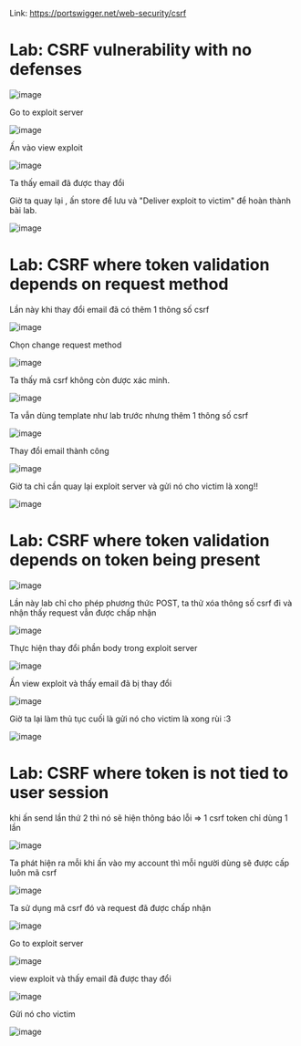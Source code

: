 Link: https://portswigger.net/web-security/csrf

# Lab: CSRF vulnerability with no defenses
![image](https://github.com/nguyenngocdung18/portswigger/assets/134156226/5492615f-ff53-4892-a105-3e6eeaba8a55)

Go to exploit server

![image](https://github.com/nguyenngocdung18/portswigger/assets/134156226/abb4e6eb-1e28-40e4-a35e-b5572736545e)

Ấn vào view exploit 

![image](https://github.com/nguyenngocdung18/portswigger/assets/134156226/2c3dfab3-fd32-4c13-b06b-72ab54eaf1fc)

Ta thấy email đã được thay đổi

Giờ ta quay lại , ấn store để lưu và "Deliver exploit to victim" để hoàn thành bài lab.

![image](https://github.com/nguyenngocdung18/portswigger/assets/134156226/caa1d239-fab1-4888-b8e6-f2aec53728f0)

# Lab: CSRF where token validation depends on request method
Lần này khi thay đổi email đã có thêm 1 thông số csrf

![image](https://github.com/nguyenngocdung18/portswigger/assets/134156226/7673df97-d5f7-4563-9da3-9f88c1c9fd65)

Chọn change request method

![image](https://github.com/nguyenngocdung18/portswigger/assets/134156226/8591249e-05af-4c88-a0f9-15af7cd00d2d)

Ta thấy mã csrf không còn được xác minh.

![image](https://github.com/nguyenngocdung18/portswigger/assets/134156226/5b90ee1f-90f6-4f75-93d2-f90c616564f7)

Ta vẫn dùng template như lab trước nhưng thêm 1 thông số csrf 

![image](https://github.com/nguyenngocdung18/portswigger/assets/134156226/a2daaa78-3887-4207-ab83-f7dd0fd0d991)

Thay đổi email thành công

![image](https://github.com/nguyenngocdung18/portswigger/assets/134156226/b4741a39-a7a9-4246-a83e-4df7e57b2efd)

Giờ ta chỉ cần quay lại exploit server và gửi nó cho victim là xong!!

![image](https://github.com/nguyenngocdung18/portswigger/assets/134156226/4597703d-1c89-40a3-acc3-d4519620c6ef)

# Lab: CSRF where token validation depends on token being present

![image](https://github.com/nguyenngocdung18/portswigger/assets/134156226/28b36df2-0155-4d1f-938d-06fca81403d6)

Lần này lab chỉ cho phép phương thức POST, ta thử xóa thông số csrf đi  và nhận thấy request vẫn được chấp  nhận

![image](https://github.com/nguyenngocdung18/portswigger/assets/134156226/a638a597-db8a-470b-bb72-3785c0faacc3)

Thực hiện thay đổi phần body trong exploit server

![image](https://github.com/nguyenngocdung18/portswigger/assets/134156226/4eb3409f-7210-4c93-b534-779cd5b9ddee)

Ấn view exploit và thấy email đã bị thay đổi

![image](https://github.com/nguyenngocdung18/portswigger/assets/134156226/6fd2264a-af5f-4488-9644-de238540df03)

Giờ ta lại làm thủ tục cuối là gửi nó cho victim là xong rùi :3 

![image](https://github.com/nguyenngocdung18/portswigger/assets/134156226/92da9710-eb84-45e2-acdc-82c78abab8af)

# Lab: CSRF where token is not tied to user session
khi ấn send lần thứ 2 thì nó sẽ hiện thông báo lỗi => 1 csrf token chỉ dùng 1 lần

![image](https://github.com/nguyenngocdung18/portswigger/assets/134156226/27b15119-4bed-4b7b-935f-2a6041582a83)

Ta phát hiện ra mỗi khi ấn vào my account thì mỗi người dùng sẽ được cấp luôn mã csrf

![image](https://github.com/nguyenngocdung18/portswigger/assets/134156226/79aa3a3c-444c-4999-93b2-fe9154b22f27)

Ta sử dụng mã csrf đó và request đã được chấp nhận

![image](https://github.com/nguyenngocdung18/portswigger/assets/134156226/316f9161-66bf-45eb-8729-80d61906a8c2)

Go to exploit server

![image](https://github.com/nguyenngocdung18/portswigger/assets/134156226/7bdc41f3-2860-4edc-85b5-82d6cf22cc95)

view exploit và thấy email đã được thay đổi

![image](https://github.com/nguyenngocdung18/portswigger/assets/134156226/4c3dba5c-64a3-4549-ad06-ffe136073b90)

Gửi nó cho victim

![image](https://github.com/nguyenngocdung18/portswigger/assets/134156226/195c870f-8116-4374-a8a1-dd5f7af6789e)
